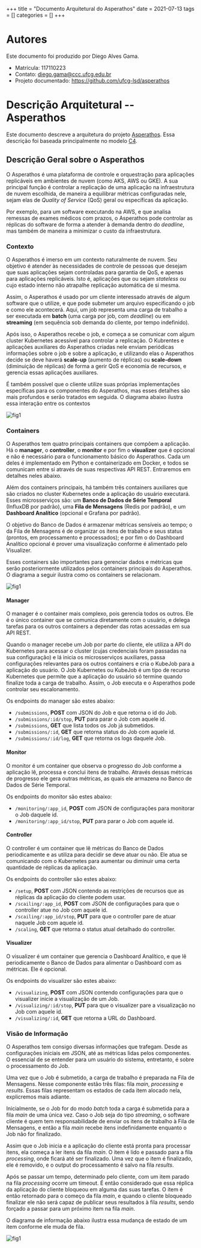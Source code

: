 +++
title = "Documento Arquitetural do Asperathos"
date = 2021-07-13
tags = []
categories = []
+++

# Autores

Este documento foi produzido por Diego Alves Gama.

- Matrícula: 117110223
- Contato: diego.gama@ccc.ufcg.edu.br
- Projeto documentado: https://github.com/ufcg-lsd/asperathos

# Descrição Arquitetural -- Asperathos

Este documento descreve a arquitetura do projeto [Asperathos](https://github.com/ufcg-lsd/asperathos). Essa descrição foi baseada principalmente no modelo [C4](https://c4model.com/).


## Descrição Geral sobre o Asperathos

O Asperathos é uma plataforma de controle e orquestração para aplicações replicáveis em ambientes de nuvem (como AKS, AWS ou GKE). A sua principal função é controlar a replicação de uma aplicação na infraestrutura de nuvem escolhida, de maneira a equilibrar métricas configuradas nele, sejam elas de *Quality of Service* (QoS) geral ou específicas da aplicação. 

Por exemplo, para um software executando na AWS, e que analisa remessas de exames médicos com prazos, o Asperathos pode controlar as réplicas do software de forma a atender à demanda dentro do *deadline*, mas também de maneira a minimizar o custo da infraestrutura.

### Contexto

O Asperathos é imerso em um contexto naturalmente de nuvem. Seu objetivo é atender às necessidades de controle de pessoas que desejam que suas aplicações sejam controladas para garantia de QoS, e apenas para aplicações replicáveis. Isto é, aplicações que ou sejam *stateless* ou cujo estado interno não atrapalhe replicação automática de si mesma.

Assim, o Asperathos é usado por um cliente interessado através de algum software que o utilize, e que pode submeter um arquivo especificando o job e como ele acontecerá. Aqui, um job representa uma carga de trabalho a ser executada em **batch** (uma carga por job, com *deadline*) ou em **streaming** (em sequência sob demanda do cliente, por tempo indefinido).

Após isso, o Asperathos recebe o job, e começa a se comunicar com algum cluster Kubernetes acessível para controlar a replicação. O Kubrentes e aplicações auxiliares do Asperathos criadas nele enviam periódicas informações sobre o job e sobre a aplicação, e utilizando elas o Asperathos decide se deve haverá **scale-up** (aumento de réplicas) ou **scale-down** (diminuição de réplicas) de forma a gerir QoS e economia de recursos, e gerencia essas aplicações auxiliares.

É também possível que o cliente utilize suas próprias implementações específicas para os componentes do Asperathos, mas esses detalhes são mais profundos e serão tratados em seguida. O diagrama abaixo ilustra essa interação entre os contextos

![fig1](contexto_asperathos.png)

### Containers

O Asperathos tem quatro principais containers que compõem a aplicação. Há o **manager**, o **controller**, o **monitor** e por fim o **visualizer** que é opcional e não é necessário para o funcionamento básico do Asperathos. Cada um deles é implementado em Python e containerizado em Docker, e todos se comunicam entre si através de suas respectivas API REST. Entraremos em detalhes neles abaixo.

Além dos containers principais, há também três containers auxiliares que são criados no cluster Kubernetes onde a aplicação do usuário executará. Esses microsserviços são: um **Banco de Dados de Série Temporal** (InfluxDB por padrão), uma **Fila de Mensagens** (Redis por padrão), e um **Dashboard Analítico** (opcional e Grafana por padrão).

O objetivo do Banco de Dados é armazenar métricas sensíveis ao tempo; o da Fila de Mensagens é de organizar os itens de trabalho e seus status (prontos, em processamento e processados); e por fim o do Dashboard Analítico opcional é prover uma visualização conforme é alimentado pelo Visualizer.

Esses containers são importantes para gerenciar dados e métricas que serão posteriormente utilizados pelos containers principais do Asperathos. O diagrama a seguir ilustra como os containers se relacionam.

![fig1](containers_asperathos.png)

#### Manager

O manager é o container mais complexo, pois gerencia todos os outros. Ele é o único container que se comunica diretamente com o usuário, e delega tarefas para os outros containers a depender das rotas acessadas em sua API REST.

Quando o manager recebe um Job por parte do cliente, ele utiliza a API do Kubernetes para acessar o cluster (cujas credenciais foram passadas na sua configuração) e lá inicia os microsserviços auxiliares, passa configurações relevantes para os outros containers e cria o KubeJob para a aplicação do usuário. O Job Kubernetes ou KubeJob é um tipo de recurso Kubernetes que permite que a aplicação do usuário só termine quando finalize toda a carga de trabalho. Assim, o Job executa e o Asperathos pode controlar seu escalonamento.

Os endpoints do manager são estes abaixo:

* `/submissions`, **POST** com JSON do Job e que retorna o id do Job.
* `/submissions/:id/stop`, **PUT** para parar o Job com aquele id.
* `/submissions`, **GET** que lista todos os Job já submetidos.
* `/submissions/:id`, **GET** que retorna status do Job com aquele id.
* `/submissions/:id/log`, **GET** que retorna os logs daquele Job.

#### Monitor

O monitor é um container que observa o progresso do Job conforme a aplicação lê, processa e conclui itens de trabalho. Através dessas métricas de progresso ele gera outras métricas, as quais ele armazena no Banco de Dados de Série Temporal.

Os endpoints do monitor são estes abaixo:

* `/monitoring/:app_id`, **POST** com JSON de configurações para monitorar o Job daquele id.
* `/monitoring/:app_id/stop`, **PUT** para parar o Job com aquele id.


#### Controller

O controller é um container que lê métricas do Banco de Dados periodicamente e as utiliza para decidir se deve atuar ou não. Ele atua se comunicando com o Kubernetes para aumentar ou diminuir uma certa quantidade de réplicas da aplicação.

Os endpoints do controller são estes abaixo:

* `/setup`, **POST** com JSON contendo as restrições de recursos que as réplicas da aplicação do cliente podem usar.
* `/scailing/:app_id`, **POST** com JSON de configurações para que o controller atue no Job com aquele id.
* `/scailing/:app_id/stop`, **PUT** para que o controller pare de atuar naquele Job com aquele id.
* `/scaling`, **GET** que retorna o status atual detalhado do controller.

#### Visualizer

O visualizer é um container que gerencia o Dashboard Analítico, e que lê periodicamente o Banco de Dados para alimentar o Dashboard com as métricas. Ele é opcional.

Os endpoints do visualizer são estes abaixo:

* `/visualizing`, **POST** com JSON contendo configurações para que o visualizer inicie a visualização de um Job.
* `/visualizing/:id/stop`, **PUT** para que o visualizer pare a visualização no Job com aquele id.
* `/visualizing/:id`, **GET** que retorna a URL do Dashboard.


### Visão de Informação

O Asperathos tem consigo diversas informações que trafegam. Desde as configurações iniciais em JSON, até as métricas lidas pelos componentes. O essencial de se entender para um usuário do sistema, entretanto, é sobre o processamento do Job.

Uma vez que o Job é submetido, a carga de trabalho é preparada na Fila de Mensagens. Nesse componente estão três filas: fila *main*, *processing* e *results*. Essas filas representam os estados de cada item alocado nela, explicremos mais adiante. 

Inicialmente, se o Job for do modo *batch* toda a carga é submetida para a fila *main* de uma única vez. Caso o Job seja do tipo *streaming*, o software cliente é quem tem responsabilidade de enviar os itens de trabalho à Fila de Mensagens, e então a fila *main* recebe itens indefinidamente enquanto o Job não for finalizado.

Assim que o Job inicia e a aplicação do cliente está pronta para processar itens, ela começa a ler itens da fila *main*. O item é lido e passado para a fila *processing*, onde ficará até ser finalizado. Uma vez que o item é finalizado, ele é removido, e o output do processamento é salvo na fila *results*. 

Após se passar um tempo, determinado pelo cliente, com um item parado na fila *processing* ocorre um timeout. É então considerado que essa réplica da aplicação do cliente bloqueou em alguma das suas tarefas. O item é então retornado para o começo da fila *main*, e quando o cliente bloqueado finalizar ele não será capaz de publicar seus resultados à fila *results*, sendo forçado a passar para um próximo item na fila *main*.

O diagrama de informação abaixo ilustra essa mudança de estado de um item conforme ele muda de fila.

![fig1](informacao_asperathos.png)